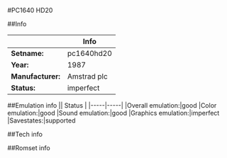 #PC1640 HD20

##Info

||Info|
|-----|-----|
|**Setname:**|pc1640hd20
|**Year:**|1987
|**Manufacturer:**|Amstrad plc
|**Status:**|imperfect

##Emulation info
|| Status |
|-----|-----|
|Overall emulation:|good
|Color emulation:|good
|Sound emulation:|good
|Graphics emulation:|imperfect
|Savestates:|supported

##Tech info

##Romset info

<!--- START OF EDITED COMMENT DO NOT TOUCH TEXT ABOVE-->
